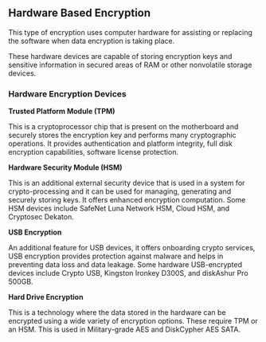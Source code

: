 ## Hardware Based Encryption

This type of encryption uses computer hardware for assisting or replacing the software when data encryption is taking place.

These hardware devices are capable of storing encryption keys and sensitive information in secured areas of RAM or other nonvolatile storage devices.

### Hardware Encryption Devices

**Trusted Platform Module (TPM)**

This is a cryptoprocessor chip that is present on the motherboard and securely stores the encryption key and performs many cryptographic operations. It provides authentication and platform integrity, full disk encryption capabilities, software license protection.

**Hardware Security Module (HSM)**

This is an additional external security device that is used in a system for crypto-processing and it can be used for managing, generating and securely storing keys. It offers enhanced encryption computation. Some HSM devices include SafeNet Luna Network HSM, Cloud HSM, and Cryptosec Dekaton.

**USB Encryption**

An additional feature for USB devices, it offers onboarding crypto services, USB encryption provides protection against malware and helps in preventing data loss and data leakage. Some hardware USB-encrypted devices include Crypto USB, Kingston Ironkey D300S, and diskAshur Pro 500GB.

**Hard Drive Encryption**

This is a technology where the data stored in the hardware can be encrypted using a wide variety of encryption options. These require TPM or an HSM. This is used in Military-grade AES and DiskCypher AES SATA.
